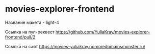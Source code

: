 # movies-explorer-frontend

Название макета - light-4

Ссылка на пул-реквест https://github.com/YuliaKray/movies-explorer-frontend/pull/2

Ссылка на сайт https://movies-yuliakray.nomoredomainsmonster.ru/